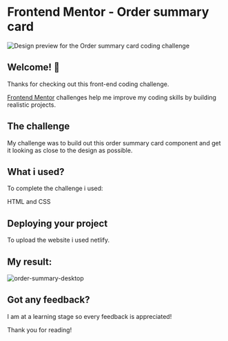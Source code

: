 # Frontend Mentor - Order summary card

![Design preview for the Order summary card coding challenge](./design/desktop-preview.jpg)

## Welcome! 👋

Thanks for checking out this front-end coding challenge.

[Frontend Mentor](https://www.frontendmentor.io) challenges help me improve my coding skills by building realistic projects.


## The challenge

My challenge was to build out this order summary card component and get it looking as close to the design as possible.

## What i used?

To complete the challenge i used:

HTML and CSS


## Deploying your project

To upload the website i used netlify.

## My result:

![order-summary-desktop](images/order-summary.png)

## Got any feedback?

I am at a learning stage so every feedback is appreciated!


Thank you for reading!